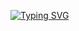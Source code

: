 [![Typing SVG](https://readme-typing-svg.demolab.com/?lines=I'm+a+developer+and;passionate+designer+in+discord)](https://git.io/typing-svg)


